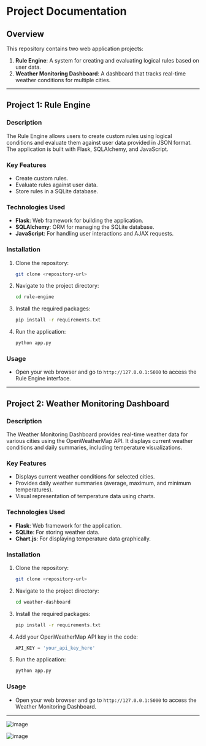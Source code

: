 # Project Documentation

## Overview

This repository contains two web application projects:

1. **Rule Engine**: A system for creating and evaluating logical rules based on user data.
2. **Weather Monitoring Dashboard**: A dashboard that tracks real-time weather conditions for multiple cities.

---

## Project 1: Rule Engine

### Description
The Rule Engine allows users to create custom rules using logical conditions and evaluate them against user data provided in JSON format. The application is built with Flask, SQLAlchemy, and JavaScript.

### Key Features
- Create custom rules.
- Evaluate rules against user data.
- Store rules in a SQLite database.

### Technologies Used
- **Flask**: Web framework for building the application.
- **SQLAlchemy**: ORM for managing the SQLite database.
- **JavaScript**: For handling user interactions and AJAX requests.

### Installation
1. Clone the repository:
   ```bash
   git clone <repository-url>
   ```
2. Navigate to the project directory:
   ```bash
   cd rule-engine
   ```
3. Install the required packages:
   ```bash
   pip install -r requirements.txt
   ```
4. Run the application:
   ```bash
   python app.py
   ```

### Usage
- Open your web browser and go to `http://127.0.0.1:5000` to access the Rule Engine interface.

---

## Project 2: Weather Monitoring Dashboard

### Description
The Weather Monitoring Dashboard provides real-time weather data for various cities using the OpenWeatherMap API. It displays current weather conditions and daily summaries, including temperature visualizations.

### Key Features
- Displays current weather conditions for selected cities.
- Provides daily weather summaries (average, maximum, and minimum temperatures).
- Visual representation of temperature data using charts.

### Technologies Used
- **Flask**: Web framework for the application.
- **SQLite**: For storing weather data.
- **Chart.js**: For displaying temperature data graphically.

### Installation
1. Clone the repository:
   ```bash
   git clone <repository-url>
   ```
2. Navigate to the project directory:
   ```bash
   cd weather-dashboard
   ```
3. Install the required packages:
   ```bash
   pip install -r requirements.txt
   ```
4. Add your OpenWeatherMap API key in the code:
   ```python
   API_KEY = 'your_api_key_here'
   ```
5. Run the application:
   ```bash
   python app.py
   ```

### Usage
- Open your web browser and go to `http://127.0.0.1:5000` to access the Weather Monitoring Dashboard.

---
![image](https://github.com/user-attachments/assets/9a0e014f-f105-459f-beef-15560071021a)

![image](https://github.com/user-attachments/assets/afed6348-e4bf-445a-870d-3c38ee28bd69)


